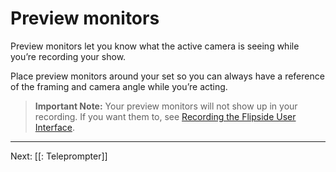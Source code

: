 # Preview monitors

Preview monitors let you know what the active camera is seeing while you’re recording your show.

Place preview monitors around your set so you can always have a reference of the framing and camera angle while you’re acting.

> **Important Note:** Your preview monitors will not show up in your recording. If you want them to, see [Recording the Flipside User Interface](/docs/2021.1/tips-and-tricks#recording-the-flipside-user-interface).

---

Next: [[: Teleprompter]]
